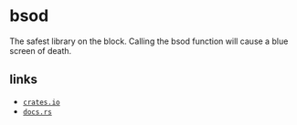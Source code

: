 # bsod
The safest library on the block. Calling the bsod function will cause a blue screen of death.
## links
- [`crates.io`](https://crates.io/crates/bsod)
- [`docs.rs`](https://docs.rs/bsod/latest/bsod/)
